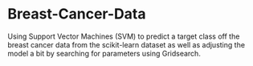 # Breast-Cancer-Data
Using Support Vector Machines (SVM) to predict a target class off the breast cancer data from the scikit-learn dataset as well as adjusting the model a bit by searching for parameters using Gridsearch.

